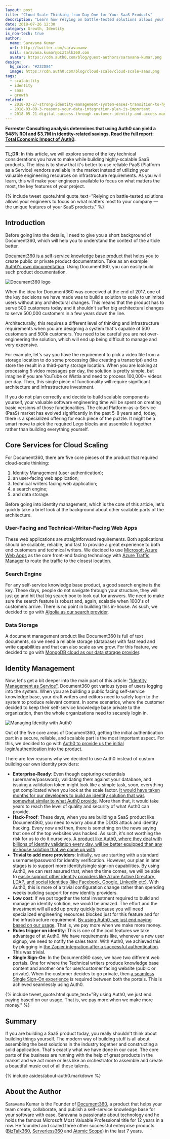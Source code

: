 ```yaml
---
layout: post
title: "Cloud-Scale Thinking from Day One for Your SaaS Products"
description: "Learn how relying on battle-tested solutions allows your engineers to focus on what matters most to your company — the unique features of your SaaS products."
date: 2018-07-26 12:30
category: Growth, Identity
is_non-tech: true
author:
  name: Saravana Kumar
  url: http://twitter.com/saravanamv
  mail: saravana.kumar@biztalk360.com
  avatar: https://cdn.auth0.com/blog/guest-authors/saravana-kumar.png
design:
  bg_color: "#232D84"
  image: https://cdn.auth0.com/blog/cloud-scale/cloud-scale-saas.png
tags:
  - scalability
  - identity
  - saas
  - growth
related:
  - 2018-03-27-strong-identity-management-system-eases-transition-to-hybrid-cloud
  - 2018-03-09-3-reasons-your-data-integration-plan-is-important
  - 2018-05-21-digital-success-through-customer-identity-and-access-management
---
```


<div class="alert alert-info alert-icon">
  <i class="icon-budicon-500"></i>
  <strong>Forrester Consulting analysis determines that using Auth0 can yield a 548% ROI and $3.7M in identity-related savings. Read the full report: <a href="https://resources.auth0.com/forrester-tei-research-case-study/">Total Economic Impact of Auth0</a>.</strong>
</div>

---

**TL;DR**: In this article, we will explore some of the key technical considerations you have to make while building highly-scalable SaaS products. The idea is to show that it's better to use reliable PaaS (Platform as a Service) vendors available in the market instead of utilizing your valuable engineering resources on infrastructure requirements. As you will learn, this will make your engineers available to focus on what matters the most, the key features of your project.

{% include tweet_quote.html quote_text="Relying on battle-tested solutions allows your engineers to focus on what matters most to your company — the unique features of your SaaS products." %}

## Introduction

Before going into the details, I need to give you a short background of Document360, which will help you to understand the context of the article better.
 
[Document360 is a self-service knowledge base product](https://document360.io/) that helps you to create public or private product documentation. Take as an example [Auth0's own documentation](https://auth0.com/docs). Using Document360, you can easily build such product documentation.

![Document360 logo](https://document360.io/wp-content/uploads/2018/02/document360_logo.png)
 
When the idea for Document360 was conceived at the end of 2017, one of the key decisions we have made was to build a solution to scale to unlimited users without any architectural changes. This means that the product has to serve 500 customers today and it shouldn't suffer big architectural changes to serve 500,000 customers in a few years down the line.
 
Architecturally, this requires a different level of thinking and infrastructure requirements when you are designing a system that's capable of 500 customers and 500k customers. You need to be careful you are not over-engineering the solution, which will end up being difficult to manage and very expensive.
 
For example, let's say you have the requirement to pick a video file from a storage location to do some processing (like creating a transcript) and to store the result in a third-party storage location. When you are looking at processing 5 video messages per day, the solution is pretty simple, but imagine if you are YouTube or Wistia and need to process 100,000+ videos per day. Then, this single piece of functionality will require significant architecture and infrastructure investment.
 
If you do not plan correctly and decide to build scalable components yourself, your valuable software engineering time will be spent on creating basic versions of those functionalities. The cloud Platform-as-a-Service (PaaS) market has evolved significantly in the past 5-8 years and, today, there is a specialized offering for each piece of the puzzle. It might be a smart move to pick the required Lego blocks and assemble it together rather than building everything yourself.

## Core Services for Cloud Scaling

For Document360, there are five core pieces of the product that required cloud-scale thinking:

1. Identity Management (user authentication);
2. an user-facing web application;
3. technical writers facing web application;
4. a search engine;
5. and data storage.

Before going into identity management, which is the core of this article, let's quickly take a brief look at the background about other scalable parts of the architecture.

### User-Facing and Technical-Writer-Facing Web Apps
 
These web applications are straightforward requirements. Both applications should be scalable, reliable, and fast to provide a great experience to both end customers and technical writers. We decided to use [Microsoft Azure Web Apps](https://azure.microsoft.com/en-gb/services/app-service/web/) as the core front-end facing technology with [Azure Traffic Manager](https://azure.microsoft.com/en-gb/services/traffic-manager/) to route the traffic to the closest location.

### Search Engine
 
For any self-service knowledge base product, a good search engine is the key. These days, people do not navigate through your structure, they will just go and hit that big search box to look out for answers. We need to make sure the search feature is robust and, again, scalable when 1000's of customers arrive. There is no point in building this in-house. As such, we decided to go with [Algolia as our search provider](https://www.algolia.com/).

### Data Storage
 
A document management product like Document360 is full of text documents, so we need a reliable storage (database) with fast read and write capabilities and that can also scale as we grow. For this feature, we decided to go with [MongoDB cloud as our data storage provider](https://www.mongodb.com/cloud).

## Identity Management

Now, let's get a bit deeper into the main part of this article: ["Identity Management as Service"](https://auth0.com/learn/cloud-identity-access-management/). Document360 got various types of users logging into the system. When you are building a public facing self-service knowledge base, your draft writers and editors need to safely login to the system to produce relevant content. In some scenarios, where the customer decided to keep their self-service knowledge base private to the organization, then the whole organizations need to securely login in.

![Managing Identity with Auth0](https://cdn.auth0.com/website/assets/pages/dashboard/img/p-dashboard-6fc11ba51b.png)

Out of the five core areas of Document360, getting the initial authentication part in a secure, reliable, and scalable part is the most important aspect. For this, we decided to go with [Auth0 to provide us the initial login/authentication into the product](https://auth0.com/).

There are few reasons why we decided to use Auth0 instead of custom building our own identity providers:

- **Enterprise-Ready**: Even though capturing credentials (username/password), validating them against your database, and issuing a validation token might look like a simple task, soon, everything get complicated when you look at the scale factor. [It would have taken months for our developers to build an identity solution that was somewhat similar to what Auth0 provide](https://auth0.com/b2c-customer-identity-management). More than that, it would take years to reach the level of quality and security of what Auth0 can provide.
- **Hack-Proof**: These days, when you are building a SaaS product like Document360, you need to worry about the DDOS attack and identity hacking. Every now and then, there is something on the news saying that one of the top websites was hacked. As such, it's not worthing the risk for us to do it ourselves. [A product like Auth0, where they deal with billions of identity validation every day, will be better equipped than any in-house solution that we come up with](https://auth0.com/security).
- **Trivial to add more providers**: Initially, we are starting with a standard username/password for identity verification. However, our plan in later stages is to support more identity/single sign-on capabilities. By using Auth0, we can rest assured that, when the time comes, we will be able to [easily support other identity providers like Azure Active Directory, LDAP, and social identities (like Facebook, Google, LinkedIn etc)](https://auth0.com/docs/identityproviders). With Auth0, this is more of a trivial configuration change rather than spending weeks building support for new identity providers.
- **Low cost**: If we put together the total investment required to build and manage an identity solution, we would be amazed. The effort and the investment will all add up pretty quickly because you will need specialized engineering resources blocked just for this feature and for the infrastructure requirement. [By using Auth0, we just end paying based on our usage](https://auth0.com/pricing). That is, we pay more when we make more money.
- **Rules trigger on identity**: This is one of the cool features we take advantage of at Auth0. We have requirements like, whenever a new user signup, we need to notify the sales team. With Auth0, we achieved this by plugging in [the Zapier integration after a successful authentication](https://auth0.com/rules/zapier-new-user). This was trivial.
- **Single Sign-On**: In the Document360 case, we have two different web portals. One for where the Technical writers produce knowledge base content and another one for user/customer facing website (public or private). When the customer decides to go private, then [a seamless Single Sign-On experience](https://auth0.com/docs/sso/current) is required between both the portals. This is achieved seamlessly using Auth0.

{% include tweet_quote.html quote_text="By using Auth0, we just end paying based on our usage. That is, we pay more when we make more money." %}

## Summary

If you are building a SaaS product today, you really shouldn't think about building things yourself. The modern way of building stuff is all about assembling the best solutions in the industry together and constructing a solid application. That's exactly what we have done in our case. The core parts of the business are running with the help of great products in the market and we act more or less like an orchestrator to assemble and create a beautiful music out of all these talents.

{% include asides/about-auth0.markdown %}

## About the Author

Saravana Kumar is the Founder of [Document360](https://document360.io/), a  product that helps your team create, collaborate, and publish a self-service knowledge base for your software with ease.  Saravana is passionate about technology and he holds the famous Microsoft Most Valuable Professional title for 12 years in a row. He founded and scaled three other successful enterprise products ([BizTalk360](https://www.biztalk360.com/), [Serverless360](https://www.serverless360.com/) and [Atomic Scope](https://www.atomicscope.com/)) in the last 7 years.
